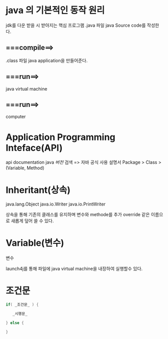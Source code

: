 # java 의 기본적인 동작 원리
jdk를 다운 받을 시 받아지는 핵심 프로그램
.java 파일 java Source code를 작성한다.
## ===compile==>
.class 파일 java application을 만들어준다.
## ===run==>
java virtual machine
## ===run==>
computer



# Application Programming Inteface(API)

api documentation java _버전_ 검색 => 자바 공식 사용 설명서
Package > Class > (Variable, Method)


# Inheritant(상속)
java.lang.Object
    java.io.Writer
        java.io.PrintWriter

상속을 통해 기존의 클래스를 유지하며 변수와 methode를 추가
override 같은 이름으로 새롭게 덮어 쓸 수 있다. 


# Variable(변수)
변수 


launch4j를 통해 파일에 java virtual machine을 내장하여 실행할수 있다.




# 조건문
``` java
if( _조건문_ ) {

   _시행문_

} else {

}
```